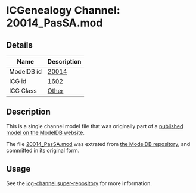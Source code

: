 # ICGenealogy Channel: 20014\_PasSA.mod

## Details

Name | Description
---- | -----------
ModelDB id | [20014](http://senselab.med.yale.edu/ModelDB/ShowModel.cshtml?model=20014)
ICG id | [1602](http://icg.neurotheory.ox.ac.uk/channels/other/1602)
ICG Class | [Other](http://icg.neurotheory.ox.ac.uk/channels/other)

## Description

This is a single channel model file that was originally part of a [published model on the ModelDB website](http://senselab.med.yale.edu/mModelDB/ShowModel.cshtml?model=20014).

The file [20014\_PasSA.mod](20014_PasSA.mod) was extrated from [the ModelDB repository](http://senselab.med.yale.edu/ModelDB/ShowModel.cshtml?model=20014), and committed in its original form.

## Usage

See the [icg-channel super-repository](https://github.com/icgenealogy/icg-channels) for more information.